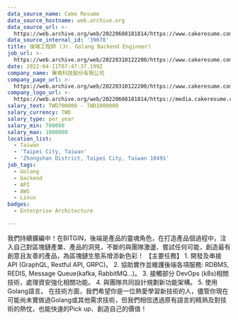 ```yaml
---
data_source_name: Cake Resume
data_source_hostname: web.archive.org
data_source_url: >-
  https://web.archive.org/web/20220608181814/https://www.cakeresume.com/jobs/categories/it?locale=zh-CN
data_source_internal_id: '39078'
title: 後端工程師 (Jr. Golang Backend Engineer)
job_url: >-
  https://web.archive.org/web/20220310122200/https://www.cakeresume.com/companies/emptysea/jobs/jr-golang-backend-engineer
date: 2022-04-11T07:47:37.199Z
company_name: 畢竟科技股份有限公司
company_page_url: >-
  https://web.archive.org/web/20220310122200/https://www.cakeresume.com/companies/emptysea
company_logo_url: >-
  https://web.archive.org/web/20220608181814/https://media.cakeresume.com/image/upload/s--cKtNa7_Z--/c_pad,fl_png8,h_200,w_200/v1643361192/tcsszjcidx2hqnsprd0p.png
salary_text: TWD700000 - TWD1000000
salary_currency: TWD
salary_type: per_year
salary_min: 700000
salary_max: 1000000
location_list:
  - Taiwan
  - 'Taipei City, Taiwan'
  - 'Zhongshan District, Taipei City, Taiwan 10491'
job_tags:
  - Golang
  - backend
  - API
  - AWS
  - Linux
badges:
  - Enterprise Architecture

---
```


我們持續擴編中！在BITGIN，後端是產品的靈魂角色，在打造產品個過程中，注入自己對區塊鏈產業、產品的洞見，不斷的與團隊激盪、嘗試任何可能，創造最有創意且友善的產品，為區塊鏈生態系增添新色彩！ 【主要任務】 1. 開發及串接API (GraphQL, Restful API, GRPC)。 2. 協助實作並維護後端各項服務: RDBMS, REDIS, Message Queue(kafka, RabbitMQ...)。 3. 接觸部分 DevOps (k8s)相關技術，處理資安強化相關功能。 4. 與團隊共同設計規劃新功能架構。 5. 使用Golang語言。 在技術方面，我們希望你是一位熱愛學習新技術的人，儘管你現在可能尚未實做過Golang或其他需求技術，但我們相信透過原有語言的精熟及對技術的熱忱，也能快速的Pick up、創造自己的價值！